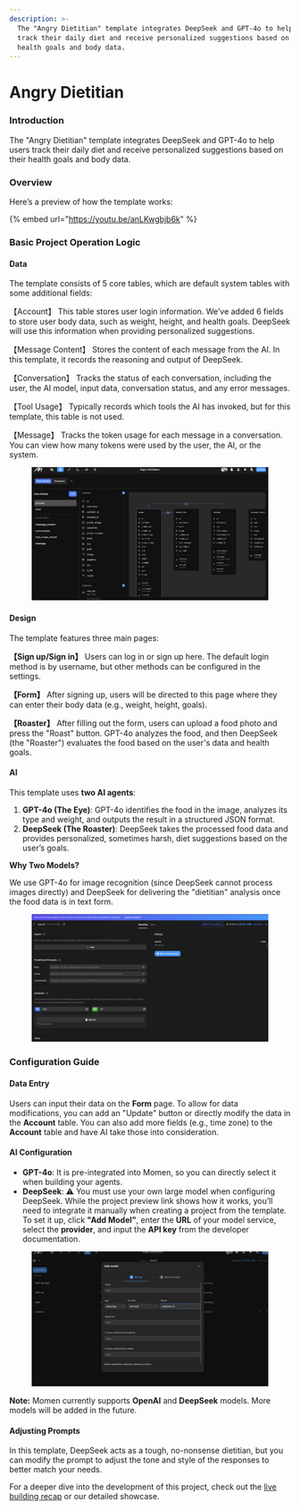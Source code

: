 ```yaml
---
description: >-
  The "Angry Dietitian" template integrates DeepSeek and GPT-4o to help users
  track their daily diet and receive personalized suggestions based on their
  health goals and body data.
---
```


# Angry Dietitian

### Introduction

The "Angry Dietitian" template integrates DeepSeek and GPT-4o to help users track their daily diet and receive personalized suggestions based on their health goals and body data.

### Overview

Here’s a preview of how the template works:

{% embed url="https://youtu.be/anLKwgbjb6k" %}

### Basic Project Operation Logic

#### Data

The template consists of 5 core tables, which are default system tables with some additional fields:

【Account】 This table stores user login information. We’ve added 6 fields to store user body data, such as weight, height, and health goals. DeepSeek will use this information when providing personalized suggestions.

【Message Content】 Stores the content of each message from the AI. In this template, it records the reasoning and output of DeepSeek.

【Conversation】 Tracks the status of each conversation, including the user, the AI model, input data, conversation status, and any error messages.

【Tool Usage】 Typically records which tools the AI has invoked, but for this template, this table is not used.

【Message】 Tracks the token usage for each message in a conversation. You can view how many tokens were used by the user, the AI, or the system.

<figure><img src="../.gitbook/assets/Database.png" alt=""><figcaption></figcaption></figure>

#### Design

The template features three main pages:

**【Sign up/Sign in】** Users can log in or sign up here. The default login method is by username, but other methods can be configured in the settings.

**【Form】** After signing up, users will be directed to this page where they can enter their body data (e.g., weight, height, goals).

**【Roaster】** After filling out the form, users can upload a food photo and press the "Roast" button. GPT-4o analyzes the food, and then DeepSeek (the "Roaster") evaluates the food based on the user's data and health goals.

#### AI

This template uses **two AI agents**:

1. **GPT-4o (The Eye)**: GPT-4o identifies the food in the image, analyzes its type and weight, and outputs the result in a structured JSON format.
2. **DeepSeek (The Roaster)**: DeepSeek takes the processed food data and provides personalized, sometimes harsh, diet suggestions based on the user’s goals.

**Why Two Models?**

We use GPT-4o for image recognition (since DeepSeek cannot process images directly) and DeepSeek for delivering the "dietitian" analysis once the food data is in text form.

<figure><img src="../.gitbook/assets/Configure the Agent.png" alt=""><figcaption></figcaption></figure>

### Configuration Guide

#### Data Entry

Users can input their data on the **Form** page. To allow for data modifications, you can add an "Update" button or directly modify the data in the **Account** table. You can also add more fields (e.g., time zone) to the **Account** table and have AI take those into consideration.

#### AI Configuration

- **GPT-4o**: It is pre-integrated into Momen, so you can directly select it when building your agents.
- **DeepSeek**: ⚠️ You must use your own large model when configuring DeepSeek. While the project preview link shows how it works, you’ll need to integrate it manually when creating a project from the template. To set it up, click **"Add Model"**, enter the **URL** of your model service, select the **provider**, and input the **API key** from the developer documentation.

<figure><img src="../.gitbook/assets/Bring your own model.png" alt=""><figcaption></figcaption></figure>

**Note:** Momen currently supports **OpenAI** and **DeepSeek** models. More models will be added in the future.

#### Adjusting Prompts

In this template, DeepSeek acts as a tough, no-nonsense dietitian, but you can modify the prompt to adjust the tone and style of the responses to better match your needs.

For a deeper dive into the development of this project, check out the [live building recap](https://www.youtube.com/live/Voy28dhh0IU?si=8gppAY--G06YM2-o) or our detailed showcase.
